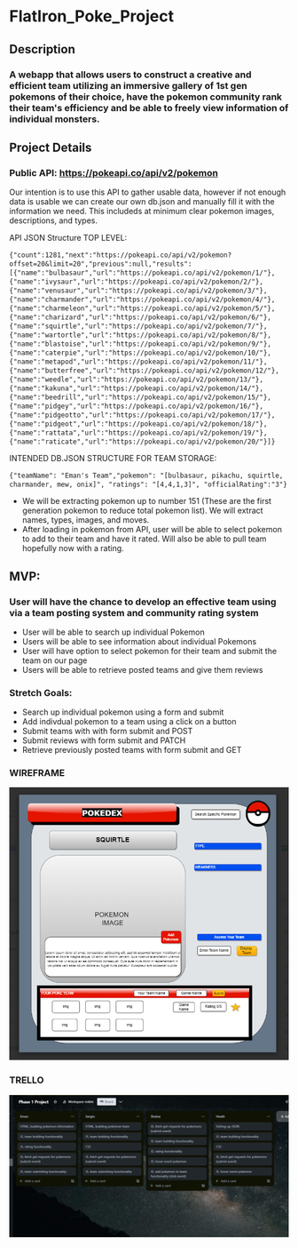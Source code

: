 # FlatIron_Poke_Project



## Description
### A webapp that allows users to construct a creative and efficient team utilizing an immersive gallery of 1st gen pokemons of their choice, have the pokemon community rank their team's efficiency and be able to freely view information of individual monsters.


## Project Details

### Public API: https://pokeapi.co/api/v2/pokemon

Our intention is to use this API to gather usable data, however if not enough data is usable we can create our own db.json and manually fill it with the information we need.
This includeds at minimum clear pokemon images, descriptions, and types.  

API JSON Structure TOP LEVEL:

    {"count":1281,"next":"https://pokeapi.co/api/v2/pokemon?offset=20&limit=20","previous":null,"results":[{"name":"bulbasaur","url":"https://pokeapi.co/api/v2/pokemon/1/"},{"name":"ivysaur","url":"https://pokeapi.co/api/v2/pokemon/2/"},{"name":"venusaur","url":"https://pokeapi.co/api/v2/pokemon/3/"},{"name":"charmander","url":"https://pokeapi.co/api/v2/pokemon/4/"},{"name":"charmeleon","url":"https://pokeapi.co/api/v2/pokemon/5/"},{"name":"charizard","url":"https://pokeapi.co/api/v2/pokemon/6/"},{"name":"squirtle","url":"https://pokeapi.co/api/v2/pokemon/7/"},{"name":"wartortle","url":"https://pokeapi.co/api/v2/pokemon/8/"},{"name":"blastoise","url":"https://pokeapi.co/api/v2/pokemon/9/"},{"name":"caterpie","url":"https://pokeapi.co/api/v2/pokemon/10/"},{"name":"metapod","url":"https://pokeapi.co/api/v2/pokemon/11/"},{"name":"butterfree","url":"https://pokeapi.co/api/v2/pokemon/12/"},{"name":"weedle","url":"https://pokeapi.co/api/v2/pokemon/13/"},{"name":"kakuna","url":"https://pokeapi.co/api/v2/pokemon/14/"},{"name":"beedrill","url":"https://pokeapi.co/api/v2/pokemon/15/"},{"name":"pidgey","url":"https://pokeapi.co/api/v2/pokemon/16/"},{"name":"pidgeotto","url":"https://pokeapi.co/api/v2/pokemon/17/"},{"name":"pidgeot","url":"https://pokeapi.co/api/v2/pokemon/18/"},{"name":"rattata","url":"https://pokeapi.co/api/v2/pokemon/19/"},{"name":"raticate","url":"https://pokeapi.co/api/v2/pokemon/20/"}]} 


INTENDED DB.JSON STRUCTURE FOR TEAM STORAGE:

    {"teamName": "Eman's Team","pokemon": "[bulbasaur, pikachu, squirtle, charmander, mew, onix]", "ratings": "[4,4,1,3]", "officialRating":"3"}

- We will be extracting pokemon up to number 151 (These are the first generation pokemon to reduce total pokemon list). We will extract names, types, images, and moves. 
- After loading in pokemon from API, user will be able to select pokemon to add to their team and have it rated. Will also be able to pull team hopefully now with a rating. 

## MVP: 
### User will have the chance to develop an effective team using via a team posting system and community rating system
- User will be able to search up individual Pokemon 
- Users will be able to see information about individual Pokemons
- User will have option to select pokemon for their team and submit the team on our page
- Users will be able to retrieve posted teams and give them reviews

### Stretch Goals: 
- Search up individual pokemon using a form and submit
- Add indivdual pokemon to a team using a click on a button
- Submit teams with with form submit and POST
- Submit reviews with form submit and PATCH
- Retrieve previously posted teams with form submit and GET

### WIREFRAME
![wireframe](./Pokedex_WireFrame.png)

### TRELLO
![trello-listing](./TrelloBoard.png)
